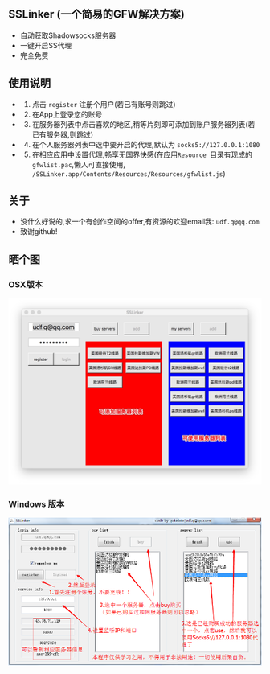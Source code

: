 ## SSLinker (一个简易的GFW解决方案)

* 自动获取Shadowsocks服务器
* 一键开启SS代理
* 完全免费


## 使用说明
* 1. 点击 `register` 注册个用户(若已有账号则跳过)
* 2. 在App上登录您的账号
* 3. 在服务器列表中点击喜欢的地区,稍等片刻即可添加到账户服务器列表(若已有服务器,则跳过)
* 4. 在个人服务器列表中选中要开启的代理,默认为 `socks5://127.0.0.1:1080`
* 5. 在相应应用中设置代理,畅享无国界快感(在应用`Resource `目录有现成的`gfwlist.pac`,懒人可直接使用, `/SSLinker.app/Contents/Resources/Resources/gfwlist.js`)

## 关于
* 没什么好说的,求一个有创作空间的offer,有资源的欢迎email我: `udf.q@qq.com`
* 致谢github!

## 晒个图

### OSX版本
![](AppSnap.png)

### Windows 版本
![](SSLinkForWindows/使用说明.png)